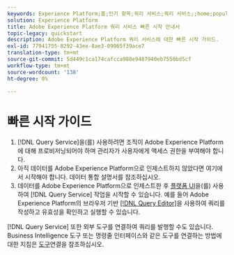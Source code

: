 ```yaml
---
keywords: Experience Platform;홈;인기 항목;쿼리 서비스;쿼리 서비스;;home;popular topics;query service;query
solution: Experience Platform
title: Adobe Experience Platform 쿼리 서비스 빠른 시작 안내서
topic-legacy: quickstart
description: Adobe Experience Platform 쿼리 서비스에 대한 빠른 시작 가이드.
exl-id: 77941755-8292-43ee-8ae3-09065f39ace7
translation-type: tm+mt
source-git-commit: 5d449c1ca174cafcca988e9487940eb7550bd5cf
workflow-type: tm+mt
source-wordcount: '138'
ht-degree: 0%

---
```


# 빠른 시작 가이드

1. [!DNL Query Service]을(를) 사용하려면 조직이 Adobe Experience Platform에 대해 프로비저닝되어야 하며 관리자가 사용자에게 액세스 권한을 부여해야 합니다.
2. 아직 데이터를 Adobe Experience Platform으로 인제스트하지 않았다면 여기에서 시작해야 합니다. 데이터 통합 설명서를 참조하십시오.
3. 데이터를 Adobe Experience Platform으로 인제스트한 후 [플랫폼 UI](ui/overview.md)을(를) 사용하여 [!DNL Query Service] 작업을 시작할 수 있습니다. 예를 들어 Adobe Experience Platform의 브라우저 기반 [[!DNL Query Editor]](ui/user-guide.md)을 사용하여 쿼리를 작성하고 유효성을 확인하고 실행할 수 있습니다.


[!DNL Query Service] 또한 외부 도구를 연결하여 쿼리를 발행할 수도 있습니다. Business Intelligence 도구 또는 명령줄 인터페이스와 같은 도구를 연결하는 방법에 대한 지침은 [도구](clients/overview.md)연결을 참조하십시오.
